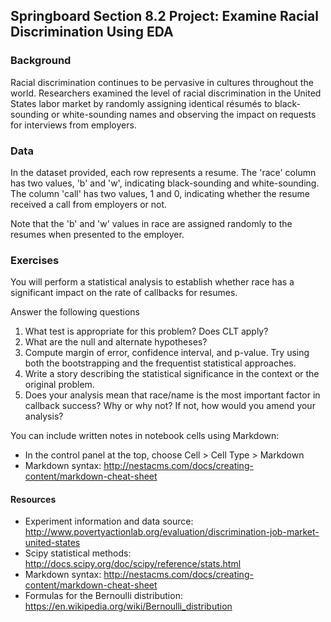 ## Springboard Section 8.2 Project: Examine Racial Discrimination Using EDA 

### Background
Racial discrimination continues to be pervasive in cultures throughout the world. Researchers examined the level of racial discrimination in the United States labor market by randomly assigning identical résumés to black-sounding or white-sounding names and observing the impact on requests for interviews from employers.

### Data
In the dataset provided, each row represents a resume. The 'race' column has two values, 'b' and 'w', indicating black-sounding and white-sounding. The column 'call' has two values, 1 and 0, indicating whether the resume received a call from employers or not.

Note that the 'b' and 'w' values in race are assigned randomly to the resumes when presented to the employer.

### Exercises
You will perform a statistical analysis to establish whether race has a significant impact on the rate of callbacks for resumes.

Answer the following questions

   1. What test is appropriate for this problem? Does CLT apply?
   2. What are the null and alternate hypotheses?
   3. Compute margin of error, confidence interval, and p-value. Try using both the bootstrapping and the frequentist statistical approaches.
   4. Write a story describing the statistical significance in the context or the original problem.
   5. Does your analysis mean that race/name is the most important factor in callback success? Why or why not? If not, how would you amend your analysis?

You can include written notes in notebook cells using Markdown: 
   - In the control panel at the top, choose Cell > Cell Type > Markdown
   - Markdown syntax: http://nestacms.com/docs/creating-content/markdown-cheat-sheet


#### Resources
+ Experiment information and data source: http://www.povertyactionlab.org/evaluation/discrimination-job-market-united-states
+ Scipy statistical methods: http://docs.scipy.org/doc/scipy/reference/stats.html 
+ Markdown syntax: http://nestacms.com/docs/creating-content/markdown-cheat-sheet
+ Formulas for the Bernoulli distribution: https://en.wikipedia.org/wiki/Bernoulli_distribution
</div>
